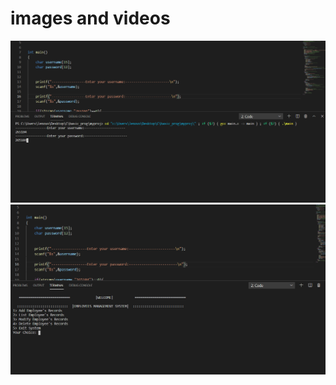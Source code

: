 # images and videos

![](https://github.com/265104/Ltts-Proj/blob/master/MiniProject_C/6_ImagesAndVideos/Screenshot%20(99).png)
![](https://github.com/265104/Ltts-Proj/blob/master/MiniProject_C/6_ImagesAndVideos/Screenshot%20(100).png)
![]()
![]()
![]()
